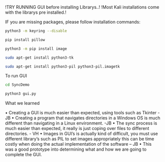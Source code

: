 

!TRY RUNNING GUI before installing Librarys..!
!Most Kali installations come with the librarys pre installed.!

IF you are missing packages, please follow installation commands:

```sh
python3 -m keyring --disable
```
```sh
pip install pillow
```
```sh
python3 -m pip install image
```
```sh
sudo apt-get install python3-tk
```
```sh
sudo apt-get install python3-pil python3-pil.imagetk
```

To run GUI

```sh
cd SyncDemo
```
```sh
python3 gui.py
```


What we learned

•    Creating a GUI is much easier than expected, using tools such as Tkinter - JB
•    Creating a program that navigates directories in a Windows OS is much different than navigating in a Linux environment. -JB
•    The sync process is much easier than expected, it really is just coping over files to different directories. - VH
•    Images in GUI’s is actually kind of difficult, you must use different library’s such as PIL to set images appropriately this can be time costly when doing the          actual implementation of the software – JB
•    This was a good prototype into determining what and how we are going to complete the GUI.
